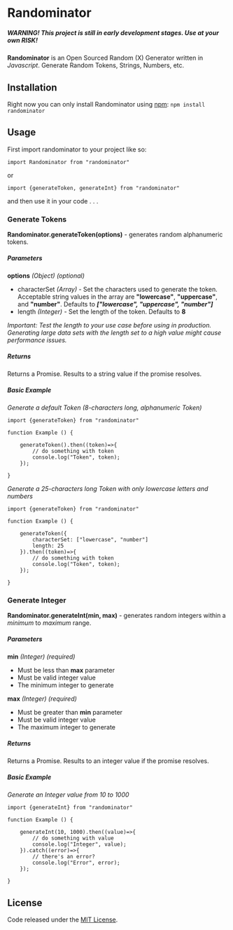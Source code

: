 
# Randominator

##### *WARNING!* This project is still in early development stages. Use at your own RISK!

**Randominator** is an Open Sourced Random (X) Generator written in *Javascript*. Generate Random Tokens, Strings, Numbers, etc.


## Installation

Right now you can only install Randominator using [npm](https://www.npmjs.com/): `npm install randominator`

## Usage

First import randominator to your project like so:

```
import Randominator from "randominator"
```
or
```
import {generateToken, generateInt} from "randominator"
```

and then use it in your code . . .

### Generate Tokens

**Randominator.generateToken(options)** - generates random alphanumeric tokens.

##### Parameters
**options** *(Object)* *(optional)*
 - characterSet *(Array)* - Set the characters used to generate the token. Acceptable string values in the array are **"lowercase"**, **"uppercase"**, and **"number"**. Defaults to ***["lowercase", "uppercase", "number"]***
 - length *(Integer)* - Set the length of the token. Defaults to **8**

*Important: Test the length to your use case before using in production. Generating large data sets with the length set to a high value might cause performance issues.*

##### Returns
Returns a Promise. Results to a string value if the promise resolves.

##### Basic Example

*Generate a default Token (8-characters long, alphanumeric Token)*
```
import {generateToken} from "randominator"

function Example () {

	generateToken().then((token)=>{
		// do something with token
		console.log("Token", token);
	});

}

```

*Generate a 25-characters long Token with only lowercase letters and numbers*
```
import {generateToken} from "randominator"

function Example () {

	generateToken({
		characterSet: ["lowercase", "number"]
		length: 25
	}).then((token)=>{
		// do something with token
		console.log("Token", token);
	});

}

```

### Generate Integer

**Randominator.generateInt(min, max)** - generates random integers within a *minimum* to *maximum* range.

##### Parameters
**min** *(Integer)* *(required)*
 - Must be less than  **max** parameter
 - Must be valid integer value
 - The minimum integer to generate

**max** *(Integer)* *(required)*
 - Must be greater than  **min** parameter
 - Must be valid integer value
 - The maximum integer to generate

##### Returns
Returns a Promise. Results to an integer value if the promise resolves.

##### Basic Example
*Generate an Integer value from 10 to 1000*
```
import {generateInt} from "randominator"

function Example () {

	generateInt(10, 1000).then((value)=>{
		// do something with value
		console.log("Integer", value);
	}).catch((error)=>{
		// there's an error?
		console.log("Error", error);
	});

}
```

## License

Code released under the [MIT License](https://github.com/joananespina/randominator/blob/master/LICENSE).
